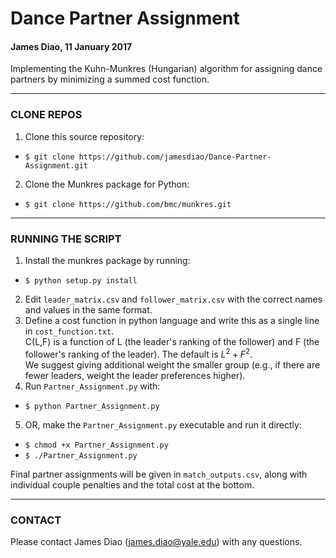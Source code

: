 # Dance Partner Assignment

#### James Diao, 11 January 2017

Implementing the Kuhn-Munkres (Hungarian) algorithm for assigning dance partners by minimizing a summed cost function. 


-------------------------------------------------------------

### CLONE REPOS

1. Clone this source repository: <br />
- `$ git clone https://github.com/jamesdiao/Dance-Partner-Assignment.git`  
2. Clone the Munkres package for Python:  
- `$ git clone https://github.com/bmc/munkres.git`

-------------------------------------------------------------

### RUNNING THE SCRIPT

1. Install the munkres package by running:  
- `$ python setup.py install`  
2. Edit `leader_matrix.csv` and `follower_matrix.csv` with the correct names and values in the same format.  
3. Define a cost function in python language and write this as a single line in `cost_function.txt`.  
C(L,F) is a function of L (the leader's ranking of the follower) and F (the follower's ranking of the leader). The default is $L^2 + F^2$.  
We suggest giving additional weight the smaller group (e.g., if there are fewer leaders, weight the leader preferences higher).  
4. Run `Partner_Assignment.py` with:  
- `$ python Partner_Assignment.py`
5. OR, make the `Partner_Assignment.py` executable and run it directly:  
- `$ chmod +x Partner_Assignment.py`
- `$ ./Partner_Assignment.py`  

Final partner assignments will be given in `match_outputs.csv`, along with individual couple penalties and the total cost at the bottom. 

-----------------------------------------------------------------

### CONTACT  

Please contact James Diao (james.diao@yale.edu) with any questions. 

<br />
<br />
<br />


